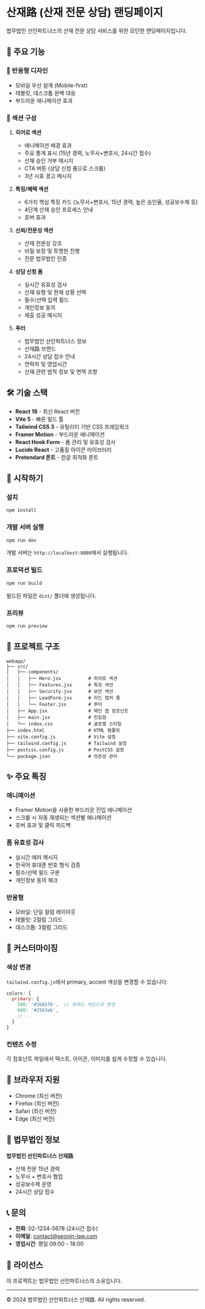 # 산재路 (산재 전문 상담) 랜딩페이지

법무법인 선인파트너스의 산재 전문 상담 서비스를 위한 모던한 랜딩페이지입니다.

## 🌟 주요 기능

### 📱 반응형 디자인
- 모바일 우선 설계 (Mobile-first)
- 태블릿, 데스크톱 완벽 대응
- 부드러운 애니메이션 효과

### 🎨 섹션 구성
1. **히어로 섹션**
   - 애니메이션 배경 효과
   - 주요 통계 표시 (15년 경력, 노무사+변호사, 24시간 접수)
   - 산재 승인 거부 메시지
   - CTA 버튼 (상담 신청 폼으로 스크롤)
   - 3년 시효 경고 메시지

2. **특징/혜택 섹션**
   - 6가지 핵심 특징 카드 (노무사+변호사, 15년 경력, 높은 승인율, 성공보수제 등)
   - 4단계 산재 승인 프로세스 안내
   - 호버 효과

3. **신뢰/전문성 섹션**
   - 산재 전문성 강조
   - 비밀 보장 및 투명한 진행
   - 전문 법무법인 인증

4. **상담 신청 폼**
   - 실시간 유효성 검사
   - 산재 유형 및 현재 상황 선택
   - 필수/선택 입력 필드
   - 개인정보 동의
   - 제출 성공 메시지

5. **푸터**
   - 법무법인 선인파트너스 정보
   - 산재路 브랜드
   - 24시간 상담 접수 안내
   - 연락처 및 영업시간
   - 산재 관련 법적 정보 및 면책 조항

## 🛠️ 기술 스택

- **React 18** - 최신 React 버전
- **Vite 5** - 빠른 빌드 툴
- **Tailwind CSS 3** - 유틸리티 기반 CSS 프레임워크
- **Framer Motion** - 부드러운 애니메이션
- **React Hook Form** - 폼 관리 및 유효성 검사
- **Lucide React** - 고품질 아이콘 라이브러리
- **Pretendard 폰트** - 한글 최적화 폰트

## 🚀 시작하기

### 설치

```bash
npm install
```

### 개발 서버 실행

```bash
npm run dev
```

개발 서버는 `http://localhost:8080`에서 실행됩니다.

### 프로덕션 빌드

```bash
npm run build
```

빌드된 파일은 `dist/` 폴더에 생성됩니다.

### 프리뷰

```bash
npm run preview
```

## 📂 프로젝트 구조

```
webapp/
├── src/
│   ├── components/
│   │   ├── Hero.jsx          # 히어로 섹션
│   │   ├── Features.jsx      # 특징 섹션
│   │   ├── Security.jsx      # 보안 섹션
│   │   ├── LeadForm.jsx      # 리드 캡처 폼
│   │   └── Footer.jsx        # 푸터
│   ├── App.jsx               # 메인 앱 컴포넌트
│   ├── main.jsx              # 진입점
│   └── index.css             # 글로벌 스타일
├── index.html                # HTML 템플릿
├── vite.config.js            # Vite 설정
├── tailwind.config.js        # Tailwind 설정
├── postcss.config.js         # PostCSS 설정
└── package.json              # 의존성 관리
```

## ✨ 주요 특징

### 애니메이션
- Framer Motion을 사용한 부드러운 진입 애니메이션
- 스크롤 시 자동 재생되는 섹션별 애니메이션
- 호버 효과 및 클릭 피드백

### 폼 유효성 검사
- 실시간 에러 메시지
- 한국어 휴대폰 번호 형식 검증
- 필수/선택 필드 구분
- 개인정보 동의 체크

### 반응형
- 모바일: 단일 컬럼 레이아웃
- 태블릿: 2컬럼 그리드
- 데스크톱: 3컬럼 그리드

## 🎨 커스터마이징

### 색상 변경
`tailwind.config.js`에서 primary, accent 색상을 변경할 수 있습니다:

```javascript
colors: {
  primary: {
    500: '#3b82f6',  // 원하는 색상으로 변경
    600: '#2563eb',
    // ...
  }
}
```

### 컨텐츠 수정
각 컴포넌트 파일에서 텍스트, 아이콘, 이미지를 쉽게 수정할 수 있습니다.

## 📱 브라우저 지원

- Chrome (최신 버전)
- Firefox (최신 버전)
- Safari (최신 버전)
- Edge (최신 버전)

## 🏢 법무법인 정보

**법무법인 선인파트너스 산재路**
- 산재 전문 15년 경력
- 노무사 + 변호사 협업
- 성공보수제 운영
- 24시간 상담 접수

## 📞 문의

- **전화**: 02-1234-5678 (24시간 접수)
- **이메일**: contact@seonin-law.com
- **영업시간**: 평일 09:00 - 18:00

## 📄 라이선스

이 프로젝트는 법무법인 선인파트너스의 소유입니다.

---

© 2024 법무법인 선인파트너스 산재路. All rights reserved.

